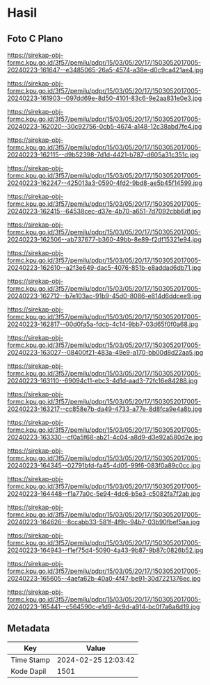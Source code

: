 # Hasil

## Foto C Plano

https://sirekap-obj-formc.kpu.go.id/3f57/pemilu/pdpr/15/03/05/20/17/1503052017005-20240223-161647--e3485065-26a5-4574-a38e-d0c9ca421ae4.jpg

https://sirekap-obj-formc.kpu.go.id/3f57/pemilu/pdpr/15/03/05/20/17/1503052017005-20240223-161903--097dd69e-8d50-4101-83c6-9e2aa831e0e3.jpg

https://sirekap-obj-formc.kpu.go.id/3f57/pemilu/pdpr/15/03/05/20/17/1503052017005-20240223-162020--30c92756-0cb5-4674-a148-12c38abd7fe4.jpg

https://sirekap-obj-formc.kpu.go.id/3f57/pemilu/pdpr/15/03/05/20/17/1503052017005-20240223-162115--d9b52398-7d1d-4421-b787-d605a31c351c.jpg

https://sirekap-obj-formc.kpu.go.id/3f57/pemilu/pdpr/15/03/05/20/17/1503052017005-20240223-162247--425013a3-0590-4fd2-9bd8-ae5b45f14599.jpg

https://sirekap-obj-formc.kpu.go.id/3f57/pemilu/pdpr/15/03/05/20/17/1503052017005-20240223-162415--64538cec-d37e-4b70-a651-7d7092cbb6df.jpg

https://sirekap-obj-formc.kpu.go.id/3f57/pemilu/pdpr/15/03/05/20/17/1503052017005-20240223-162506--ab737677-b360-49bb-8e89-f2df15321e94.jpg

https://sirekap-obj-formc.kpu.go.id/3f57/pemilu/pdpr/15/03/05/20/17/1503052017005-20240223-162610--a2f3e649-dac5-4076-851b-e8addad6db71.jpg

https://sirekap-obj-formc.kpu.go.id/3f57/pemilu/pdpr/15/03/05/20/17/1503052017005-20240223-162712--b7e103ac-91b9-45d0-8086-e814d6ddcee9.jpg

https://sirekap-obj-formc.kpu.go.id/3f57/pemilu/pdpr/15/03/05/20/17/1503052017005-20240223-162817--00d0fa5a-fdcb-4c14-9bb7-03d65f0f0a68.jpg

https://sirekap-obj-formc.kpu.go.id/3f57/pemilu/pdpr/15/03/05/20/17/1503052017005-20240223-163027--08400f21-483a-49e9-a170-bb00d8d22aa5.jpg

https://sirekap-obj-formc.kpu.go.id/3f57/pemilu/pdpr/15/03/05/20/17/1503052017005-20240223-163110--69094c11-ebc3-4d1d-aad3-72fc16e84288.jpg

https://sirekap-obj-formc.kpu.go.id/3f57/pemilu/pdpr/15/03/05/20/17/1503052017005-20240223-163217--cc858e7b-da49-4733-a77e-8d8fca9e4a8b.jpg

https://sirekap-obj-formc.kpu.go.id/3f57/pemilu/pdpr/15/03/05/20/17/1503052017005-20240223-163330--cf0a5f68-ab21-4c04-a8d9-d3e92a580d2e.jpg

https://sirekap-obj-formc.kpu.go.id/3f57/pemilu/pdpr/15/03/05/20/17/1503052017005-20240223-164345--02791bfd-fa45-4d05-99f6-083f0a89c0cc.jpg

https://sirekap-obj-formc.kpu.go.id/3f57/pemilu/pdpr/15/03/05/20/17/1503052017005-20240223-164448--f1a77a0c-5e94-4dc6-b5e3-c5082fa7f2ab.jpg

https://sirekap-obj-formc.kpu.go.id/3f57/pemilu/pdpr/15/03/05/20/17/1503052017005-20240223-164626--8ccabb33-581f-4f9c-94b7-03b90fbef5aa.jpg

https://sirekap-obj-formc.kpu.go.id/3f57/pemilu/pdpr/15/03/05/20/17/1503052017005-20240223-164943--f1ef75d4-5090-4a43-9b87-9b87c0826b52.jpg

https://sirekap-obj-formc.kpu.go.id/3f57/pemilu/pdpr/15/03/05/20/17/1503052017005-20240223-165605--4aefa62b-40a0-4f47-be91-30d7221376ec.jpg

https://sirekap-obj-formc.kpu.go.id/3f57/pemilu/pdpr/15/03/05/20/17/1503052017005-20240223-165441--c564590c-e1d9-4c9d-a914-bc0f7a6a6d19.jpg


## Metadata

| Key        | Value               |
| ---------- | ------------------- |
| Time Stamp | 2024-02-25 12:03:42 |
| Kode Dapil | 1501                |



